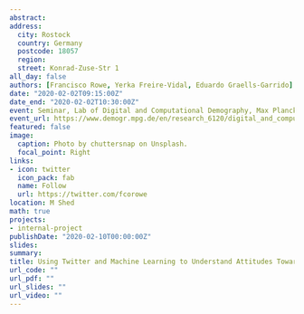 ```yaml
---
abstract: 
address:
  city: Rostock
  country: Germany
  postcode: 18057
  region: 
  street: Konrad-Zuse-Str 1
all_day: false
authors: [Francisco Rowe, Yerka Freire-Vidal, Eduardo Graells-Garrido]
date: "2020-02-02T09:15:00Z"
date_end: "2020-02-02T10:30:00Z"
event: Seminar, Lab of Digital and Computational Demography, Max Planck Institute for Demographic Research
event_url: https://www.demogr.mpg.de/en/research_6120/digital_and_computational_demography_5555/details/
featured: false
image:
  caption: Photo by chuttersnap on Unsplash.
  focal_point: Right
links:
- icon: twitter
  icon_pack: fab
  name: Follow
  url: https://twitter.com/fcorowe
location: M Shed
math: true
projects:
- internal-project
publishDate: "2020-02-10T00:00:00Z"
slides: 
summary:
title: Using Twitter and Machine Learning to Understand Attitudes Towards Immigration
url_code: ""
url_pdf: ""
url_slides: ""
url_video: ""
---
```

